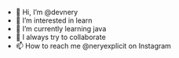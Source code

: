 - 👋 Hi, I’m @devnery
- 👀 I’m interested in learn
- 🌱 I’m currently learning java
- 💞️ I always try to collaborate
- 📫 How to reach me @neryexplicit on Instagram

<!---
devnery/devnery is a ✨ special ✨ repository because its `README.md` (this file) appears on your GitHub profile.
You can click the Preview link to take a look at your changes.
--->
